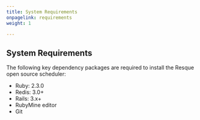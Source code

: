 ```yaml
---
title: System Requirements
onpagelink: requirements
weight: 1

---
```



System Requirements
-------------------

The following key dependency packages are required to install the Resque open source scheduler:

*   Ruby: 2.3.0
*   Redis: 3.0+
*   Rails: 3.x+
*   RubyMine editor
*   Git

